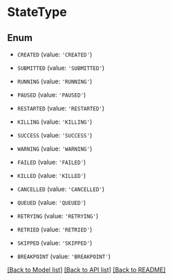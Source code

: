 # StateType


## Enum

* `CREATED` (value: `'CREATED'`)

* `SUBMITTED` (value: `'SUBMITTED'`)

* `RUNNING` (value: `'RUNNING'`)

* `PAUSED` (value: `'PAUSED'`)

* `RESTARTED` (value: `'RESTARTED'`)

* `KILLING` (value: `'KILLING'`)

* `SUCCESS` (value: `'SUCCESS'`)

* `WARNING` (value: `'WARNING'`)

* `FAILED` (value: `'FAILED'`)

* `KILLED` (value: `'KILLED'`)

* `CANCELLED` (value: `'CANCELLED'`)

* `QUEUED` (value: `'QUEUED'`)

* `RETRYING` (value: `'RETRYING'`)

* `RETRIED` (value: `'RETRIED'`)

* `SKIPPED` (value: `'SKIPPED'`)

* `BREAKPOINT` (value: `'BREAKPOINT'`)

[[Back to Model list]](../README.md#documentation-for-models) [[Back to API list]](../README.md#documentation-for-api-endpoints) [[Back to README]](../README.md)


